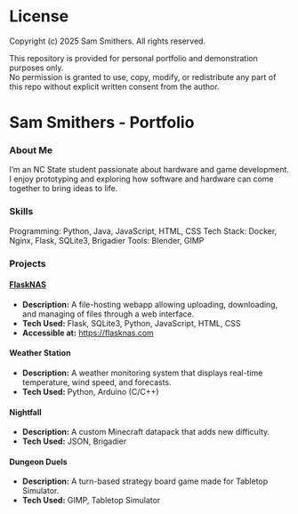 # License

Copyright (c) 2025 Sam Smithers. All rights reserved.

This repository is provided for personal portfolio and demonstration purposes only.  
No permission is granted to use, copy, modify, or redistribute any part of this repo without explicit written consent from the author.

# Sam Smithers - Portfolio

### About Me
I’m an NC State student passionate about hardware and game development. I enjoy prototyping and exploring how software and hardware can come together to bring ideas to life.


### Skills
Programming: Python, Java, JavaScript, HTML, CSS
Tech Stack: Docker, Nginx, Flask, SQLite3, Brigadier
Tools: Blender, GIMP

### Projects

#### [FlaskNAS](https://github.com/Tebsickle/FlaskNAS)
- **Description:** A file-hosting webapp allowing uploading, downloading, and managing of files through a web interface.
- **Tech Used:** Flask, SQLite3, Python, JavaScript, HTML, CSS
- **Accessible at:** https://flasknas.com

#### Weather Station
- **Description:** A weather monitoring system that displays real-time temperature, wind speed, and forecasts.
- **Tech Used:** Python, Arduino (C/C++)

#### Nightfall
- **Description:** A custom Minecraft datapack that adds new difficulty.
- **Tech Used:** JSON, Brigadier

#### Dungeon Duels
- **Description:** A turn-based strategy board game made for Tabletop Simulator.
- **Tech Used:** GIMP, Tabletop Simulator